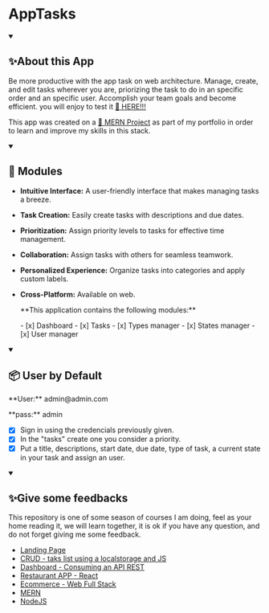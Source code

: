# AppTasks

<details open="">
  <summary><h2>✨About this App</h2></summary>
    <p dir="auto">
        Be more productive with the app task on web architecture. Manage, create, and edit tasks wherever you are, priorizing the task to do in an specific order and an specific user. Accomplish your team goals and become efficient. you will enjoy to test it <a href="https://www.npmjs.com/">🔗 HERE!!!</a>
    </p>
    <p dir="auto">
        This app was created on a <a href="https://github.com/EdwinCruz13/MERN">🔗 MERN Project</a> as part of my portfolio in order to learn and improve
        my skills in this stack.
    </p>
</details>

<details open="">
  <summary><h2>📒 Modules</h2></summary>
   <p dir="auto">

- **Intuitive Interface:** A user-friendly interface that makes managing tasks a breeze.
- **Task Creation:** Easily create tasks with descriptions and due dates.
- **Prioritization:** Assign priority levels to tasks for effective time management.
- **Collaboration:** Assign tasks with others for seamless teamwork.
- **Personalized Experience:** Organize tasks into categories and apply custom labels.
- **Cross-Platform:** Available on web.
    </p>

    <p>
    **This application contains the following modules:**
    </p>
    <p>
    - [x] Dashboard
    - [x] Tasks
    - [x] Types manager
    - [x] States manager
    - [x] User manager
    </p>


</details>

<details open="">
  <summary><h2>📦 User by Default</h2></summary>
    <p dir="auto">
    **User:** admin@admin.com
    </p>  
     <p dir="auto">
    **pass:** admin
    </p>    
<p dir="auto">

- [x] Sign in using the credencials previously given.
- [x] In the "tasks" create one you consider a priority.
- [x] Put a title, descriptions, start date, due date, type of task, a current state in your task and assign an user.

</details>

<details open="">
  <summary><h2>✨Give some feedbacks</h2></summary>
<p dir="auto">
  This repository is one of some season of courses I am doing, feel as your home reading it, we will learn together, it is ok if you have any question, and do not forget giving me some feedback.
  </br>
  <ul>
    <li><a href="https://github.com/EdwinCruz13/LandingPage/">Landing Page</a></li>
    <li><a href="https://github.com/EdwinCruz13/Ucamp-Crud">CRUD - taks list using a localstorage and JS</a></li>
    <li><a href="https://github.com/EdwinCruz13/Ucamp-Dashboard/">Dashboard - Consuming an API REST</a></li>
    <li><a href="https://github.com/EdwinCruz13/Ucamp-Restaurant">Restaurant APP - React</a></li>
    <li><a href="https://github.com/EdwinCruz13/Ucamp-Ecommerce">Ecommerce - Web Full Stack</a></li>
    <li><a href="https://github.com/EdwinCruz13/MERN">MERN</a></li>
    <li><a href="https://github.com/EdwinCruz13/NodeJS-Lesson">NodeJS</a></li>
  </ul>

</p>
</details>

